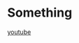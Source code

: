 # Something
<!DOCTYPE html>
<html>
  <head>
    <title>Something</title>
    </head>
  <body>
    <a href="m.youtube.com">youtube</a>
    </body>
  </html>
